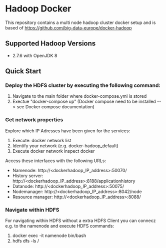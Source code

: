 # Hadoop Docker
This repository contains a multi node hadoop cluster docker setup and is based of https://github.com/big-data-europe/docker-hadoop

## Supported Hadoop Versions
* 2.7.6 with OpenJDK 8

## Quick Start

### Deploy the HDFS cluster by executing the following command:

1. Navigate to the main folder where docker-compose.yml is stored
2. Exectue "docker-compose up" (Docker compose need to be installed --> see Docker compose documentation)

### Get network properties
Explore which IP Adresses have been given for the services:

1. Execute: docker network list
2. Identify your network (e.g. docker-hadoop_default)
3. Execute docker network inspect docker

Access these interfaces with the following URLs:

* Namenode: http://<dockerhadoop_IP_address>:50070/
* History server: http://<dockerhadoop_IP_address>:8188/applicationhistory
* Datanode: http://<dockerhadoop_IP_address>:50075/
* Nodemanager: http://<dockerhadoop_IP_address>:8042/node
* Resource manager: http://<dockerhadoop_IP_address>:8088/

### Navigate within HDFS
For navigating within HDFS without a extra HDFS Client you can connecz e.g. to the namenode and execute HDFS commands:

1. docker exec -it namenode bin/bash
2. hdfs dfs -ls /
